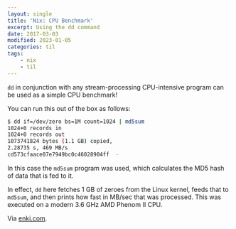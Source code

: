 ```yaml
---
layout: single
title: 'Nix: CPU Benchmark'
excerpt: Using the dd command
date: 2017-03-03
modified: 2023-01-05
categories: til
tags:
    - nix
    - til
---
```


`dd` in conjunction with any stream-processing CPU-intensive program can be used
as a simple CPU benchmark!

You can run this out of the box as follows:

```bash
$ dd if=/dev/zero bs=1M count=1024 | md5sum
1024+0 records in
1024+0 records out
1073741824 bytes (1.1 GB) copied,
2.28735 s, 469 MB/s
cd573cfaace07e7949bc0c46028904ff  -
```

In this case the `md5sum` program was used,
which calculates the MD5 hash of data that is fed to it.

In effect, `dd` here fetches 1 GB of zeroes from the Linux kernel,
feeds that to `md5sum`,
and then prints how fast in MB/sec that was processed.
This was executed on a modern 3.6 GHz AMD Phenom II CPU.

Via [enki.com](https://app.enkipro.com/#/insight/5586093a5c637c4b29b92748).
